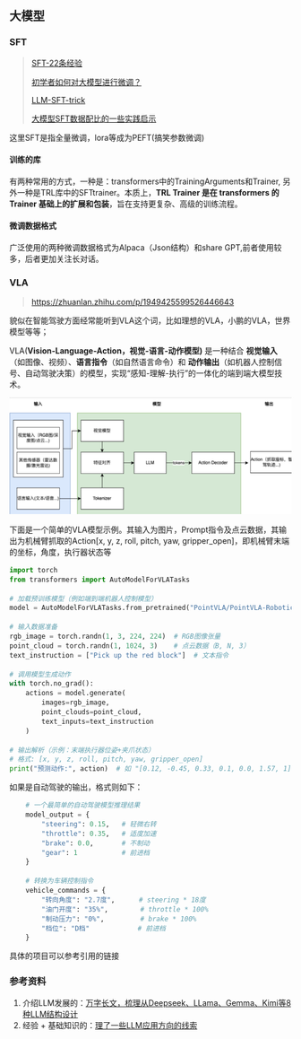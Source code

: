 ## 大模型



### SFT

> [SFT-22条经验](https://zhuanlan.zhihu.com/p/49398269658)
>
> [初学者如何对大模型进行微调？](https://www.zhihu.com/question/638803488/answer/1932858159267021495)
>
> [LLM-SFT-trick](https://zhuanlan.zhihu.com/p/682604566)
>
> [大模型SFT数据配比的一些实践启示](https://zhuanlan.zhihu.com/p/1944002824263407495)

这里SFT是指全量微调，lora等成为PEFT(搞笑参数微调)

#### 训练的库

有两种常用的方式，一种是：transformers中的TrainingArguments和Trainer, 另外一种是TRL库中的SFTtrainer。本质上，**TRL Trainer 是在 transformers 的 Trainer 基础上的扩展和包装**，旨在支持更复杂、高级的训练流程。

#### 微调数据格式

广泛使用的两种微调数据格式为Alpaca（Json结构）和share GPT,前者使用较多，后者更加关注长对话。



### VLA

> https://zhuanlan.zhihu.com/p/1949425599526446643

貌似在智能驾驶方面经常能听到VLA这个词，比如理想的VLA，小鹏的VLA，世界模型等等；

VLA(**Vision-Language-Action，视觉-语言-动作模型)** 是一种结合 **视觉输入**（如图像、视频）、**语言指令**（如自然语言命令）和 **动作输出**（如机器人控制信号、自动驾驶决策）的模型，实现“感知-理解-执行”的一体化的端到端大模型技术。

![image-20250912153358207](https://raw.githubusercontent.com/nashpan/image-hosting/main/image-20250912153358207.png)

下面是一个简单的VLA模型示例。其输入为图片，Prompt指令及点云数据，其输出为机械臂抓取的Action[x, y, z, roll, pitch, yaw, gripper_open]，即机械臂末端的坐标，角度，执行器状态等

```python
import torch
from transformers import AutoModelForVLATasks

# 加载预训练模型（例如端到端机器人控制模型）
model = AutoModelForVLATasks.from_pretrained("PointVLA/PointVLA-Robotics-v2")

# 输入数据准备
rgb_image = torch.randn(1, 3, 224, 224)  # RGB图像张量
point_cloud = torch.randn(1, 1024, 3)    # 点云数据（B, N, 3）
text_instruction = ["Pick up the red block"]  # 文本指令

# 调用模型生成动作
with torch.no_grad():
    actions = model.generate(
        images=rgb_image,
        point_clouds=point_cloud,
        text_inputs=text_instruction
    )

# 输出解析（示例：末端执行器位姿+夹爪状态）
# 格式: [x, y, z, roll, pitch, yaw, gripper_open]
print("预测动作:", action)  # 如 "[0.12, -0.45, 0.33, 0.1, 0.0, 1.57, 1]"
```

如果是自动驾驶的输出，格式则如下：

```python
    # 一个最简单的自动驾驶模型推理结果
    model_output = {
        "steering": 0.15,   # 轻微右转
        "throttle": 0.35,   # 适度加速
        "brake": 0.0,       # 不制动
        "gear": 1           # 前进档
    }
    
    # 转换为车辆控制指令
    vehicle_commands = {
        "转向角度": "2.7度",      # steering * 18度
        "油门开度": "35%",        # throttle * 100%
        "制动压力": "0%",         # brake * 100%
        "档位": "D档"            # 前进档
    }
```

具体的项目可以参考引用的链接





### 参考资料

1. 介绍LLM发展的：[万字长文，梳理从Deepseek、LLama、Gemma、Kimi等8种LLM结构设计](https://zhuanlan.zhihu.com/p/1935335369815094111)
2. 经验 + 基础知识的：[理了一些LLM应用方向的线索](https://zhuanlan.zhihu.com/p/1889768317293674846)




